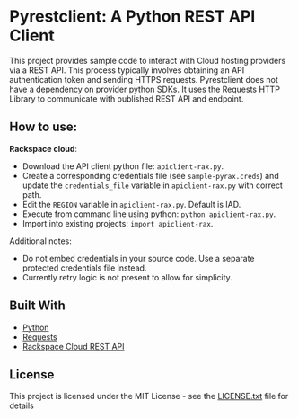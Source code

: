 # Pyrestclient: A Python REST API Client

This project provides sample code to interact with Cloud hosting providers via
a REST API. This process typically involves obtaining an API authentication
token and sending HTTPS requests. Pyrestclient does not have a dependency on
provider python SDKs. It uses the Requests HTTP Library to communicate with published REST API and endpoint.

## How to use:
**Rackspace cloud**:
- Download the API client python file: `apiclient-rax.py`.
- Create a corresponding credentials file (see `sample-pyrax.creds`) and update the `credentials_file` variable in `apiclient-rax.py` with correct path.
- Edit the `REGION` variable in `apiclient-rax.py`. Default is IAD.
- Execute from command line using python: `python apiclient-rax.py`.
- Import into existing projects: `import apiclient-rax`.

Additional notes:
- Do not embed credentials in your source code. Use a separate protected credentials file instead.
- Currently retry logic is not present to allow for simplicity. 

## Built With

* [Python](https://docs.python.org/)
* [Requests](http://docs.python-requests.org/)
* [Rackspace Cloud REST API](https://developer.rackspace.com/docs/cloud-servers/quickstart/)

## License

This project is licensed under the MIT License - see the [LICENSE.txt](LICENSE.txt) file for details
